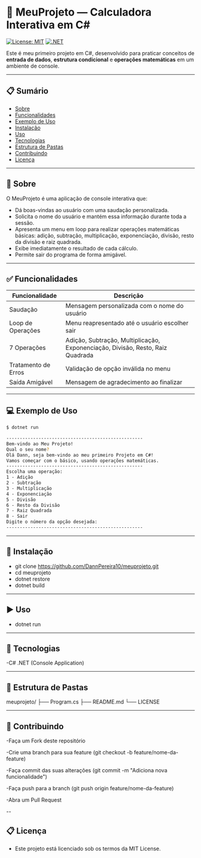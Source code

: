 # 🧮 MeuProjeto — Calculadora Interativa em C#

[![License: MIT](https://img.shields.io/badge/License-MIT-yellow.svg)](https://opensource.org/licenses/MIT) 
[![.NET](https://img.shields.io/badge/.NET-6.0-blue)](https://dotnet.microsoft.com/)

Este é meu primeiro projeto em C#, desenvolvido para praticar conceitos de **entrada de dados**, **estrutura condicional** e **operações matemáticas** em um ambiente de console.

---

## 📋 Sumário

- [Sobre](#sobre)
- [Funcionalidades](#funcionalidades)
- [Exemplo de Uso](#exemplo-de-uso)
- [Instalação](#instalação)
- [Uso](#uso)
- [Tecnologias](#tecnologias)
- [Estrutura de Pastas](#estrutura-de-pastas)
- [Contribuindo](#contribuindo)
- [Licença](#licença)

---

## 📖 Sobre

O MeuProjeto é uma aplicação de console interativa que:

- Dá boas-vindas ao usuário com uma saudação personalizada.
- Solicita o nome do usuário e mantém essa informação durante toda a sessão.
- Apresenta um menu em loop para realizar operações matemáticas básicas: adição, subtração, multiplicação, exponenciação, divisão, resto da divisão e raiz quadrada.
- Exibe imediatamente o resultado de cada cálculo.
- Permite sair do programa de forma amigável.

---

## ✅ Funcionalidades

| Funcionalidade      | Descrição                                      |
|---------------------|------------------------------------------------|
| Saudação            | Mensagem personalizada com o nome do usuário   |
| Loop de Operações   | Menu reapresentado até o usuário escolher sair |
| 7 Operações         | Adição, Subtração, Multiplicação, Exponenciação, Divisão, Resto, Raiz Quadrada |
| Tratamento de Erros | Validação de opção inválida no menu            |
| Saída Amigável      | Mensagem de agradecimento ao finalizar         |

---

## 💻 Exemplo de Uso

```bash
$ dotnet run

---------------------------------------------------
Bem-vindo ao Meu Projeto!
Qual o seu nome?
Olá Dann, seja bem-vindo ao meu primeiro Projeto em C#!
Vamos começar com o básico, usando operações matemáticas.
---------------------------------------------------
Escolha uma operação:
1 ‑ Adição
2 ‑ Subtração
3 ‑ Multiplicação
4 ‑ Exponenciação
5 ‑ Divisão
6 ‑ Resto da Divisão
7 ‑ Raiz Quadrada
8 ‑ Sair
Digite o número da opção desejada:
---------------------------------------------------
```
---

## 🚀 Instalação
- git clone https://github.com/DannPereira10/meuprojeto.git
- cd meuprojeto
- dotnet restore
- dotnet build

---

## ▶️ Uso
- dotnet run

---

## 🧰 Tecnologias
-C#
.NET (Console Application)

---

## 📂 Estrutura de Pastas

meuprojeto/
├── Program.cs
├── README.md
└── LICENSE

---

## 🤝 Contribuindo

-Faça um Fork deste repositório

-Crie uma branch para sua feature (git checkout -b feature/nome-da-feature)

-Faça commit das suas alterações (git commit -m "Adiciona nova funcionalidade")

-Faça push para a branch (git push origin feature/nome-da-feature)

-Abra um Pull Request

--

## 📋 Licença
- Este projeto está licenciado sob os termos da MIT License.
